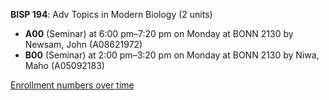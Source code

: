 **BISP 194**: Adv Topics in Modern Biology (2 units)

- **A00** (Seminar) at 6:00 pm–7:20 pm on Monday at BONN 2130 by Newsam, John (A08621972)
- **B00** (Seminar) at 2:00 pm–3:20 pm on Monday at BONN 2130 by Niwa, Maho (A05092183)

[Enrollment numbers over time](./BISP194.tsv)
